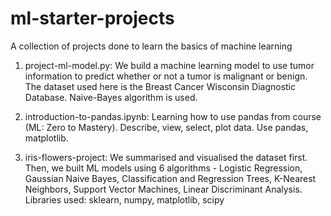 # ml-starter-projects
A collection of projects done to learn the basics of machine learning

1. project-ml-model.py:  We build a machine learning model to use
tumor information to predict whether or not a tumor is malignant or
benign. The dataset used here is the Breast Cancer Wisconsin Diagnostic Database.
Naive-Bayes algorithm is used. 

2. introduction-to-pandas.ipynb: Learning how to use pandas from course (ML: Zero to Mastery). Describe, view, select, plot data. Use pandas, matplotlib.

3. iris-flowers-project: We summarised and visualised the dataset first. Then, we built ML models using 6 algorithms - Logistic Regression, Gaussian Naive Bayes, Classification and Regression Trees, K-Nearest Neighbors, Support Vector Machines, Linear Discriminant Analysis. 
Libraries used: sklearn, numpy, matplotlib, scipy
